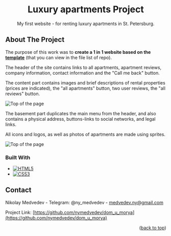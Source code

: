 <div align="center">
<h1>Luxury apartments Project</h1>
    <p>My first website - for renting luxury apartments in St. Petersburg.</p>
</div>


<!-- ABOUT THE PROJECT -->
## About The Project

<p>The purpose of this work was to <b>create a 1 in 1 website based on the <a href="https://github.com/nymedvedev/luxury_apartments_project/blob/main/template%20-%20homepage.jpg?raw=true" alt="Template">template</a></b> (that you can view in the file list of repo).</p>

The header of the site contains links to all apartments, apartment reviews, company information, contact information and the "Call me back" button.

The content part contains images and brief descriptions of rental properties (prices are indicated), the "all apartments" button, two user reviews, the "all reviews" button.

<img src="https://github.com/nymedvedev/luxury_apartments_project/blob/main/images/screenshots/screenshot_site_1.png?raw=true" alt="Top of the page">

The basement part duplicates the main menu from the header, and also contains a physical address, buttons-links to social networks, and legal links.

All icons and logos, as well as photos of apartments are made using sprites.

<img src="https://github.com/nymedvedev/luxury_apartments_project/blob/main/images/screenshots/screenshot_site_2.png?raw=true" alt="Top of the page">


### Built With


* [![HTML5](https://img.shields.io/badge/html5-%23E34F26.svg?style=for-the-badge&logo=html5&logoColor=white)][HTML-url]
* [![CSS3](https://img.shields.io/badge/css3-%231572B6.svg?style=for-the-badge&logo=css3&logoColor=white)][CSS-url]


<!-- CONTACT -->
## Contact

Nikolay Medvedev - Telegram: @ny_medvedev - medvedev.ny@gmail.com

Project Link: [https://github.com/nymedvedev/dom_u_morya](https://github.com/nymedvedev/dom_u_morya)

[HTML-url]: https://html.com/html5/
[CSS-url]: https://www.w3.org/Style/CSS/Overview.en.html

<p align="right">(<a href="#readme-top">back to top</a>)</p>
